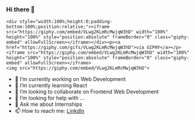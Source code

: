 ### Hi there 👋
    <div style="width:100%;height:0;padding-bottom:100%;position:relative;"><iframe src="https://giphy.com/embed/VLwg2KLmRcMwjqW3hD" width="100%" height="100%" style="position:absolute" frameBorder="0" class="giphy-embed" allowFullScreen></iframe></div><p><a href="https://giphy.com/gifs/VLwg2KLmRcMwjqW3hD">via GIPHY</a></p>
    <iframe src="https://giphy.com/embed/VLwg2KLmRcMwjqW3hD" width="100%" height="100%" style="position:absolute" frameBorder="0" class="giphy-embed" allowFullScreen></iframe>
    <img src="https://giphy.com/embed/VLwg2KLmRcMwjqW3hD">
- 🔭 I’m currently working on Web Development
- 🌱 I’m currently learning React
- 👯 I’m looking to collaborate on Frontend Web Development
- 🤔 I’m looking for help with ...
- 💬 Ask me about Internships
- 📫 How to reach me: <a href="www.linkedin.com/in/amanj752">Linkdln</a>

<!--
**amanj752/amanj752** is a ✨ _special_ ✨ repository because its `README.md` (this file) appears on your GitHub profile.

Here are some ideas to get you started:

- 🔭 I’m currently working on Web Development
- 🌱 I’m currently learning React
- 👯 I’m looking to collaborate on Frontend Web Development
- 🤔 I’m looking for help with ...
- 💬 Ask me about ...
- 📫 How to reach me: www.linkedin.com/in/amanj752
- 😄 Pronouns: ...
- ⚡ Fun fact: ...
-->
